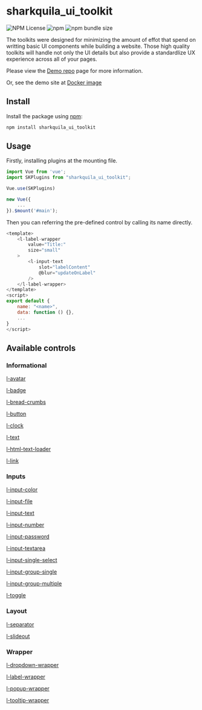 # sharkquila_ui_toolkit

![NPM License](https://img.shields.io/npm/l/sharkquila_ui_toolkit)
![npm](https://img.shields.io/npm/v/sharkquila_ui_toolkit)
![npm bundle size](https://img.shields.io/bundlephobia/min/sharkquila_ui_toolkit)
	
The toolkits were designed for minimizing the amount of effot that spend on writting basic UI components while building a website. Those high quality toolkits will handle not only the UI details but also provide a standardlize UX experience across all of your pages.

Please view the [Demo repo](https://github.com/enw860/sharkquila_ui_demo) page for more information.

Or, see the demo site at [Docker image](https://hub.docker.com/repository/docker/wulionel/sharkquila_ui)

## Install

Install the package using [npm](https://www.npmjs.com/package/sharkquila_ui_toolkit):

```js
npm install sharkquila_ui_toolkit
```

## Usage

Firstly, installing plugins at the mounting file.

```js
import Vue from 'vue';
import SKPlugins from "sharkquila_ui_toolkit";

Vue.use(SKPlugins)

new Vue({
    ...
}).$mount('#main');
```

Then you can referring the pre-defined control by calling its name directly.

```js
<template>
    <l-label-wrapper 
        value="Title:" 
        size="small"
    >
        <l-input-text
            slot="labelContent"
            @blur="updateOnLabel"
        />
    </l-label-wrapper>
</template>
<script>
export default {
    name: "<name>",
    data: function () {},
    ...
}
</script>
```

## Available controls

### Informational

[l-avatar](https://github.com/enw860/sharkquila_ui_toolkit/blob/main/src/components/infomational/avatar/Avatar.vue)

[l-badge](https://github.com/enw860/sharkquila_ui_toolkit/blob/main/src/components/infomational/badge/Badge.vue)

[l-bread-crumbs](https://github.com/enw860/sharkquila_ui_toolkit/blob/main/src/components/infomational/breadCrumbs/BreadCrumbs.vue)

[l-button](https://github.com/enw860/sharkquila_ui_toolkit/blob/main/src/components/infomational/button/Button.vue)

[l-clock](https://github.com/enw860/sharkquila_ui_toolkit/blob/main/src/components/infomational/clock/Clock.vue)

[l-text](https://github.com/enw860/sharkquila_ui_toolkit/blob/main/src/components/infomational/displayText/DisplayText.vue)

[l-html-text-loader](https://github.com/enw860/sharkquila_ui_toolkit/blob/main/src/components/infomational/htmlTextLoader/HTMLTextLoader.vue)

[l-link](https://github.com/enw860/sharkquila_ui_toolkit/blob/main/src/components/infomational/link/Link.vue)

### Inputs

[l-input-color](https://github.com/enw860/sharkquila_ui_toolkit/blob/main/src/components/inputs/input/ColorInput.vue)

[l-input-file](https://github.com/enw860/sharkquila_ui_toolkit/blob/main/src/components/inputs/input/FileInput.vue)

[l-input-text](https://github.com/enw860/sharkquila_ui_toolkit/blob/main/src/components/inputs/input/InputText.vue)

[l-input-number](https://github.com/enw860/sharkquila_ui_toolkit/blob/main/src/components/inputs/input/Number.vue)

[l-input-password](https://github.com/enw860/sharkquila_ui_toolkit/blob/main/src/components/inputs/input/Password.vue)

[l-input-textarea](https://github.com/enw860/sharkquila_ui_toolkit/blob/main/src/components/inputs/input/TextArea.vue)

[l-input-single-select](https://github.com/enw860/sharkquila_ui_toolkit/blob/main/src/components/inputs/input/SingleSelect.vue)

[l-input-group-single](https://github.com/enw860/sharkquila_ui_toolkit/blob/main/src/components/inputs/input/RadioGroup.vue)

[l-input-group-multiple](https://github.com/enw860/sharkquila_ui_toolkit/blob/main/src/components/inputs/input/CheckboxGroup.vue)

[l-toggle](https://github.com/enw860/sharkquila_ui_toolkit/blob/main/src/components/inputs/toggle/Toggle.vue)

### Layout

[l-separator](https://github.com/enw860/sharkquila_ui_toolkit/blob/main/src/components/layout/separator/Separator.vue)

[l-slideout](https://github.com/enw860/sharkquila_ui_toolkit/blob/main/src/components/layout/slideout/Slideout.vue)

### Wrapper

[l-dropdown-wrapper](https://github.com/enw860/sharkquila_ui_toolkit/blob/main/src/components/wrapper/dropDown/Dropdown.vue)

[l-label-wrapper](https://github.com/enw860/sharkquila_ui_toolkit/blob/main/src/components/wrapper/labelWrapper/LabelWrapper.vue)

[l-popup-wrapper](https://github.com/enw860/sharkquila_ui_toolkit/blob/main/src/components/wrapper/popup/Popup.vue)

[l-tooltip-wrapper](https://github.com/enw860/sharkquila_ui_toolkit/blob/main/src/components/wrapper/tooltip/Tooltip.vue)